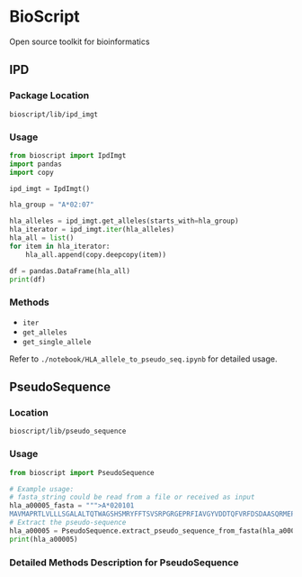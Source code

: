 # BioScript
Open source toolkit for bioinformatics

## IPD
### Package Location 
`bioscript/lib/ipd_imgt`
### Usage
```python
from bioscript import IpdImgt
import pandas
import copy

ipd_imgt = IpdImgt()

hla_group = "A*02:07"

hla_alleles = ipd_imgt.get_alleles(starts_with=hla_group)
hla_iterator = ipd_imgt.iter(hla_alleles)
hla_all = list()
for item in hla_iterator:
    hla_all.append(copy.deepcopy(item))

df = pandas.DataFrame(hla_all)
print(df)
```
### Methods
 - `iter`
 - `get_alleles`
 - `get_single_allele`

Refer to `./notebook/HLA_allele_to_pseudo_seq.ipynb` for detailed usage.

## PseudoSequence
### Location
`bioscript/lib/pseudo_sequence`
### Usage
```python
from bioscript import PseudoSequence

# Example usage:
# fasta_string could be read from a file or received as input
hla_a00005_fasta = """>A*020101
MAVMAPRTLVLLLSGALALTQTWAGSHSMRYFFTSVSRPGRGEPRFIAVGYVDDTQFVRFDSDAASQRMEPRAPWIEQEGPEYWDGETRKVKAHSQTHRVDLGTLRGYYNQSEAGSHTVQRMYGCDVGSDWRFLRGYHQYAYDGKDYIALKEDLRSWTAADMAAQTTKHKWEAAHVAEQLRAYLEGTCVEWLRRYLENGKETLQRTDAPKTHMTHHAVSDHEATLRCWALSFYPAEITLTWQRDGEDQTQDTELVETRPAGDGTFQKWAAVVVPSGQEQRYTCHVQHEGLPKPLTLRWEPSSQPTIPIVGIIAGLVLFGAVITGAVVAAVMWRRKSSDRKGGSYSQAASSDSAQGSDVSLTACKV"""
# Extract the pseudo-sequence
hla_a00005 = PseudoSequence.extract_pseudo_sequence_from_fasta(hla_a00005_fasta, method="netmhcpan_4")
print(hla_a00005)
```

### Detailed Methods Description for PseudoSequence